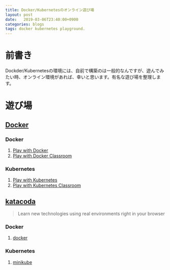 ```yaml
---
title: Docker/Kubernetesのオンライン遊び場
layout: post
date:   2019-03-06T23:40:00+0900
categories: blogs
tags: docker kubernetes playground.
---
```


# 前書き

Dockder/Kubernetesの環境には、自前で構築のは一般的なんですが、遊んでみたい時、オンライン環境があれば、幸いと思います。有名な遊び場を整理します。

# 遊び場

## [Docker](https://www.docker.com/)

### Docker

1. [Play with Docker](https://labs.play-with-docker.com/)
2. [Play with Docker Classroom](https://training.play-with-docker.com/)

### Kubernetes

1. [Play with Kubernetes](https://labs.play-with-k8s.com/)
2. [Play with Kubernetes Classroom](https://training.play-with-kubernetes.com/)

## [katacoda](https://katacoda.com/)

> Learn new technologies using real environments
right in your browser

### Docker

1. [docker](https://katacoda.com/embed/docker?command=docker%20version)

### Kubernetes

1. [minikube](https://katacoda.com/embed/minikube?command=minikube%20version%3B%20minikube%20start)
